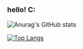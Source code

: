 ### hello! C:

![Anurag's GitHub stats](https://github-readme-stats.vercel.app/api?username=drdecomposure&show_icons=true&theme=tokyonight)

[![Top Langs](https://github-readme-stats.vercel.app/api/top-langs/?username=drdecomposure&show_icons=true&theme=tokyonight)](https://github.com/anuraghazra/github-readme-stats)



<!--
**DrDecomposure/DrDecomposure** is a ✨ _special_ ✨ repository because its `README.md` (this file) appears on your GitHub profile.

Here are some ideas to get you started:

- 🔭 I’m currently working on ...
- 🌱 I’m currently learning ...
- 👯 I’m looking to collaborate on ...
- 🤔 I’m looking for help with ...
- 💬 Ask me about ...
- 📫 How to reach me: ...
- 😄 Pronouns: ...
- ⚡ Fun fact: ...
-->
